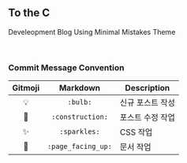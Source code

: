 ## To the C

Develeopment Blog Using Minimal Mistakes Theme

<br>

### Commit Message Convention

|Gitmoji| Markdown  | Description  |
|:-:|:-:|---|
|:bulb:|`:bulb:`| 신규 포스트 작성 |
|:construction:|`:construction:`| 포스트 수정 작업 |
|:sparkles:|`:sparkles:`| CSS 작업 |
|:page_facing_up:|`:page_facing_up:`| 문서 작업 |
